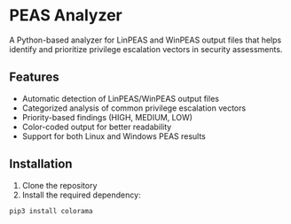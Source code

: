 # PEAS Analyzer

A Python-based analyzer for LinPEAS and WinPEAS output files that helps identify and prioritize privilege escalation vectors in security assessments.

## Features

- Automatic detection of LinPEAS/WinPEAS output files
- Categorized analysis of common privilege escalation vectors
- Priority-based findings (HIGH, MEDIUM, LOW)
- Color-coded output for better readability
- Support for both Linux and Windows PEAS results

## Installation

1. Clone the repository
2. Install the required dependency:
```bash
pip3 install colorama
```